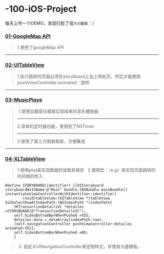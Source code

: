 # -100-iOS-Project
每天上传一个DEMO，发现打脸了请``大力戳我``：）

### [01-GoogleMap API](https://github.com/Metatronxl/-100-iOS-Project/tree/master/01-GoogleMapsDemo)
>1.使用了googleMap API
----
### [02-UITableView](https://github.com/Metatronxl/-100-iOS-Project/tree/master/02-UITableView)
>1.执行跳转的页面必须在storyboard上加上导航页，然后才能使用pushViewController:animated：跳转
----
### [03-MusicPlaye](https://github.com/Metatronxl/-100-iOS-Project/tree/master/03-MusicPlaye)
> 1.使用豆瓣音乐框架实现简单的音乐播放器<hr>
> 2.简单的定时器功能，使用到了NSTimer<hr>
> 3.使用了第三方图表框架，方便集成

----
### [04-XLTableView](https://github.com/Metatronxl/-100-iOS-Project/tree/master/04-XLTableView)

> 1.使用plist来实现数据的读取和保存
  
> 2.使用宏：（e.g）来实现页面跳转的时间值的传入
```objc
#define STORYBOARD(identifier) [[UIStoryboard storyboardWithName:@"Main" bundle:[NSBundle mainBundle]] instantiateViewControllerWithIdentifier:identifier]
       -(void)tableView:(UITableView *)tableView didSelectRowAtIndexPath:(NSIndexPath *)indexPath{
    YKTransactionDetailsVC *detailes =STORYBOARD(@"TransactionDetailsVC");
    self.hidesBottomBarWhenPushed =YES;
    detailes.data =_dataArray[indexPath.row];
    [self.navigationController pushViewController:detailes animated:YES];
    self.hidesBottomBarWhenPushed =NO;
    }
```    
> 3. 自定义UINavigationController来定制样式，并使其为基模板。
 




